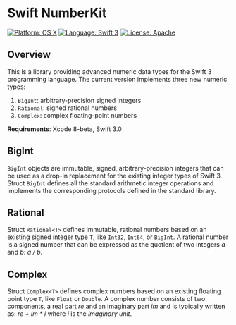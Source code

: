 # Swift NumberKit

<p>
<a href="https://developer.apple.com/osx/"><img src="https://img.shields.io/badge/Platform-OS X-blue.svg?style=flat" alt="Platform: OS X" /></a>
<a href="https://developer.apple.com/swift/"><img src="https://img.shields.io/badge/Language-Swift%203.0-green.svg?style=flat" alt="Language: Swift 3" /></a>
<a href="https://raw.githubusercontent.com/objecthub/swift-lispkit/master/LICENSE"><img src="http://img.shields.io/badge/License-Apache-lightgrey.svg?style=flat" alt="License: Apache" /></a>
</p>

## Overview

This is a library providing advanced numeric data types for the Swift 3 programming language.
The current version implements three new numeric types:

  1. `BigInt`: arbitrary-precision signed integers
  2. `Rational`: signed rational numbers
  3. `Complex`: complex floating-point numbers

**Requirements**: Xcode 8-beta, Swift 3.0


## BigInt

`BigInt` objects are immutable, signed, arbitrary-precision integers that can be used as a
drop-in replacement for the existing integer types of Swift 3. Struct `BigInt` defines all
the standard arithmetic integer operations and implements the corresponding protocols defined
in the standard library.


## Rational

Struct `Rational<T>` defines immutable, rational numbers based on an existing signed integer
type `T`, like `Int32`, `Int64`, or `BigInt`. A rational number is a signed number that can
be expressed as the quotient of two integers _a_ and _b_: _a / b_.


## Complex

Struct `Complex<T>` defines complex numbers based on an existing floating point type `T`,
like `Float` or `Double`. A complex number consists of two components, a real part _re_
and an imaginary part _im_ and is typically written as: _re + im * i_ where _i_ is
the _imaginary unit_.
